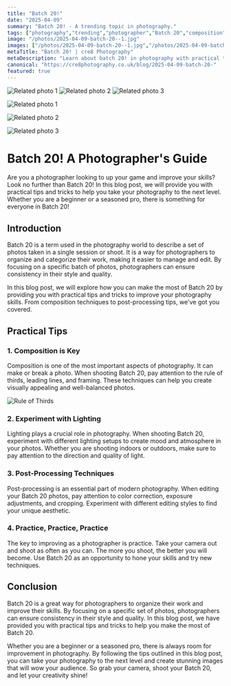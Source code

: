 ```yaml
---
title: "Batch 20!"
date: "2025-04-09"
summary: "Batch 20! - A trending topic in photography."
tags: ["photography","trending","photographer","Batch 20","composition","lighting","post-processing","practice","tips","tricks","skills"]
image: "/photos/2025-04-09-batch-20--1.jpg"
images: ["/photos/2025-04-09-batch-20--1.jpg","/photos/2025-04-09-batch-20--2.jpg","/photos/2025-04-09-batch-20--3.jpg"]
metaTitle: "Batch 20! | cre8 Photography"
metaDescription: "Learn about batch 20! in photography with practical tips and insights."
canonical: "https://cre8photography.co.uk/blog/2025-04-09-batch-20-"
featured: true
---
```


<!-- Gallery as HTML -->

<div class="grid grid-cols-1 sm:grid-cols-2 md:grid-cols-3 gap-4">
  <img src="/photos/2025-04-09-batch-20--1.jpg" alt="Related photo 1" class="w-full rounded-lg" />
<img src="/photos/2025-04-09-batch-20--2.jpg" alt="Related photo 2" class="w-full rounded-lg" />
<img src="/photos/2025-04-09-batch-20--3.jpg" alt="Related photo 3" class="w-full rounded-lg" />
</div>


<!-- Gallery as Markdown -->
![Related photo 1](/photos/2025-04-09-batch-20--1.jpg)


![Related photo 2](/photos/2025-04-09-batch-20--2.jpg)


![Related photo 3](/photos/2025-04-09-batch-20--3.jpg)



# Batch 20! A Photographer's Guide

Are you a photographer looking to up your game and improve your skills? Look no further than Batch 20! In this blog post, we will provide you with practical tips and tricks to help you take your photography to the next level. Whether you are a beginner or a seasoned pro, there is something for everyone in Batch 20!

## Introduction

Batch 20 is a term used in the photography world to describe a set of photos taken in a single session or shoot. It is a way for photographers to organize and categorize their work, making it easier to manage and edit. By focusing on a specific batch of photos, photographers can ensure consistency in their style and quality.

In this blog post, we will explore how you can make the most of Batch 20 by providing you with practical tips and tricks to improve your photography skills. From composition techniques to post-processing tips, we've got you covered.

## Practical Tips

### 1. Composition is Key

Composition is one of the most important aspects of photography. It can make or break a photo. When shooting Batch 20, pay attention to the rule of thirds, leading lines, and framing. These techniques can help you create visually appealing and well-balanced photos.

![Rule of Thirds](/path/to/rule_of_thirds.jpg)

### 2. Experiment with Lighting

Lighting plays a crucial role in photography. When shooting Batch 20, experiment with different lighting setups to create mood and atmosphere in your photos. Whether you are shooting indoors or outdoors, make sure to pay attention to the direction and quality of light.

### 3. Post-Processing Techniques

Post-processing is an essential part of modern photography. When editing your Batch 20 photos, pay attention to color correction, exposure adjustments, and cropping. Experiment with different editing styles to find your unique aesthetic.

### 4. Practice, Practice, Practice

The key to improving as a photographer is practice. Take your camera out and shoot as often as you can. The more you shoot, the better you will become. Use Batch 20 as an opportunity to hone your skills and try new techniques.

## Conclusion

Batch 20 is a great way for photographers to organize their work and improve their skills. By focusing on a specific set of photos, photographers can ensure consistency in their style and quality. In this blog post, we have provided you with practical tips and tricks to help you make the most of Batch 20.

Whether you are a beginner or a seasoned pro, there is always room for improvement in photography. By following the tips outlined in this blog post, you can take your photography to the next level and create stunning images that will wow your audience. So grab your camera, shoot your Batch 20, and let your creativity shine!

